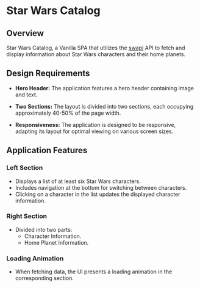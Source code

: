 # Star Wars Catalog

## Overview

Star Wars Catalog, a Vanilla SPA that utilizes the [swapi](https://swapi.dev) API to fetch and display information about Star Wars characters and their home planets.

## Design Requirements

- **Hero Header:** The application features a hero header containing image and text.

- **Two Sections:** The layout is divided into two sections, each occupying approximately 40-50% of the page width.

- **Responsiveness:** The application is designed to be responsive, adapting its layout for optimal viewing on various screen sizes.

## Application Features

### Left Section

- Displays a list of at least six Star Wars characters.
- Includes navigation at the bottom for switching between characters.
- Clicking on a character in the list updates the displayed character information.

### Right Section

- Divided into two parts:
  - Character Information.
  - Home Planet Information.
### Loading Animation

- When fetching data, the UI presents a loading animation in the corresponding section.
